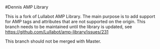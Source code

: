 #Dennis AMP Library

This is a fork of Lullabot AMP Library. The main purpose is to add support for AMP tags and attributes that are not supported on the origin.
This branch needs to be maintained until the library is updated, see https://github.com/Lullabot/amp-library/issues/231

This branch should not be merged with Master.
